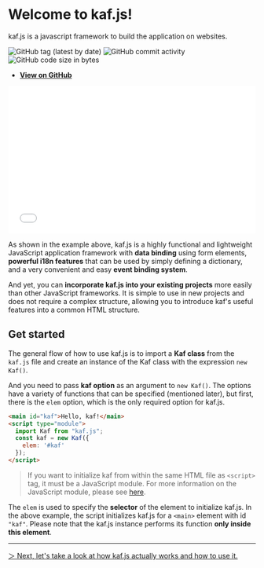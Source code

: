 # Welcome to kaf.js!

kaf.js is a javascript framework to build the application on websites.

![GitHub tag (latest by date)](https://img.shields.io/github/v/tag/mtsgi/kafjs)
![GitHub commit activity](https://img.shields.io/github/commit-activity/y/mtsgi/kafjs?color=green)
![GitHub code size in bytes](https://img.shields.io/github/languages/code-size/mtsgi/kafjs)

- **[View on GitHub](https://github.com/mtsgi/kafjs)**

<iframe width="100%" height="300" src="//jsfiddle.net/mtsgi/b2c9m14v/22/embedded/js,html,result/" allowfullscreen="allowfullscreen" allowpaymentrequest frameborder="0"></iframe>

As shown in the example above, kaf.js is a highly functional and lightweight JavaScript application framework with **data binding** using form elements, **powerful i18n features** that can be used by simply defining a dictionary, and a very convenient and easy **event binding system**.

And yet, you can **incorporate kaf.js into your existing projects** more easily than other JavaScript frameworks. It is simple to use in new projects and does not require a complex structure, allowing you to introduce kaf's useful features into a common HTML structure.

## Get started

The general flow of how to use kaf.js is to import a **Kaf class** from the `kaf.js` file and create an instance of the Kaf class with the expression `new Kaf()`.

And you need to pass **kaf option** as an argument to `new Kaf()`. The options have a variety of functions that can be specified (mentioned later), but first, there is the `elem` option, which is the only required option for kaf.js.

```html
<main id="kaf">Hello, kaf!</main>
<script type="module">
  import Kaf from "kaf.js";
  const kaf = new Kaf({
    elem: '#kaf'
  });
</script>
```

> If you want to initialize kaf from within the same HTML file as `<script>` tag, it must be a JavaScript module. For more information on the JavaScript module, please see [here](https://developer.mozilla.org/en-US/docs/Web/JavaScript/Guide/Modules).

The `elem` is used to specify the **selector** of the element to initialize kaf.js. In the above example, the script initializes kaf.js for a `<main>` element with id `"kaf"`. Please note that the kaf.js instance performs its function **only inside this element**.

---

[＞ Next, let's take a look at how kaf.js actually works and how to use it.](/en/guide)
